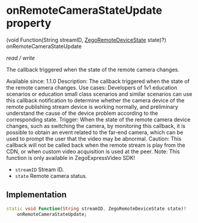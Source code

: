 


# onRemoteCameraStateUpdate property







(void Function(String streamID, [ZegoRemoteDeviceState](../../zego_uikit_prebuilt_live_audio_room/ZegoRemoteDeviceState.md) state)?) onRemoteCameraStateUpdate
  
_<span class="feature">read / write</span>_



<p>The callback triggered when the state of the remote camera changes.</p>
<p>Available since: 1.1.0
Description: The callback triggered when the state of the remote camera changes.
Use cases: Developers of 1v1 education scenarios or education small class scenarios and similar scenarios can use this callback notification to determine whether the camera device of the remote publishing stream device is working normally, and preliminary understand the cause of the device problem according to the corresponding state.
Trigger: When the state of the remote camera device changes, such as switching the camera, by monitoring this callback, it is possible to obtain an event related to the far-end camera, which can be used to prompt the user that the video may be abnormal.
Caution: This callback will not be called back when the remote stream is play from the CDN, or when custom video acquisition is used at the peer.
Note: This function is only available in ZegoExpressVideo SDK!</p>
<ul>
<li><code>streamID</code> Stream ID.</li>
<li><code>state</code> Remote camera status.</li>
</ul>



## Implementation

```dart
static void Function(String streamID, ZegoRemoteDeviceState state)?
    onRemoteCameraStateUpdate;
```







